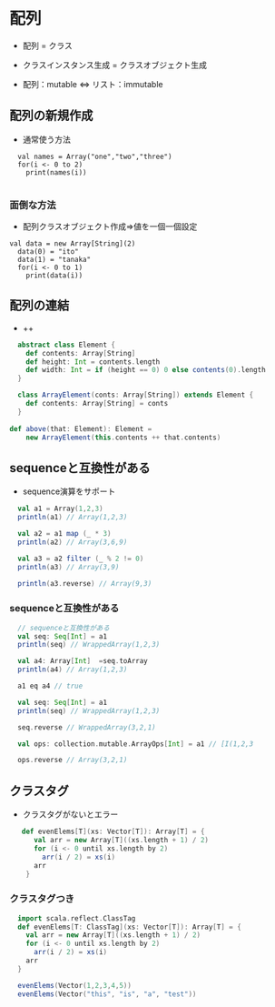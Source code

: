 # 配列
- 配列 = クラス
- クラスインスタンス生成 = クラスオブジェクト生成

- 配列：mutable ⇔ リスト：immutable

## 配列の新規作成
- 通常使う方法

```
  val names = Array("one","two","three")
  for(i <- 0 to 2)
    print(names(i))
    
```

### 面倒な方法
- 配列クラスオブジェクト作成⇒値を一個一個設定
```
val data = new Array[String](2)
  data(0) = "ito"
  data(1) = "tanaka"
  for(i <- 0 to 1)
    print(data(i))
```

## 配列の連結

- ++
```scala
  abstract class Element {
    def contents: Array[String]
    def height: Int = contents.length
    def width: Int = if (height == 0) 0 else contents(0).length
  }

  class ArrayElement(conts: Array[String]) extends Element {
    def contents: Array[String] = conts
  }
  
def above(that: Element): Element =
    new ArrayElement(this.contents ++ that.contents)  
```

## sequenceと互換性がある
- sequence演算をサポート

```scala
  val a1 = Array(1,2,3)
  println(a1) // Array(1,2,3)

  val a2 = a1 map (_ * 3)
  println(a2) // Array(3,6,9)

  val a3 = a2 filter (_ % 2 != 0)
  println(a3) // Array(3,9)

  println(a3.reverse) // Array(9,3)
```

### sequenceと互換性がある
```scala
  // sequenceと互換性がある
  val seq: Seq[Int] = a1
  println(seq) // WrappedArray(1,2,3)

  val a4: Array[Int]  =seq.toArray
  println(a4) // Array(1,2,3)

  a1 eq a4 // true

  val seq: Seq[Int] = a1
  println(seq) // WrappedArray(1,2,3)

  seq.reverse // WrappedArray(3,2,1)

  val ops: collection.mutable.ArrayOps[Int] = a1 // [I(1,2,3

  ops.reverse // Array(3,2,1)
```


## クラスタグ
- クラスタグがないとエラー
```scala
   def evenElems[T](xs: Vector[T]): Array[T] = {
      val arr = new Array[T]((xs.length + 1) / 2)
      for (i <- 0 until xs.length by 2)
        arr(i / 2) = xs(i)
      arr
    }
```

### クラスタグつき
```scala
  import scala.reflect.ClassTag
  def evenElems[T: ClassTag](xs: Vector[T]): Array[T] = {
    val arr = new Array[T]((xs.length + 1) / 2)
    for (i <- 0 until xs.length by 2)
      arr(i / 2) = xs(i)
    arr
  }

  evenElems(Vector(1,2,3,4,5))
  evenElems(Vector("this", "is", "a", "test"))

```

